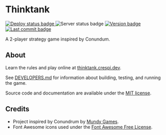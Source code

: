 # Thinktank

<div>
    <a href="https://app.netlify.com/sites/averycrespi-thinktank/deploys">
        <img src="https://api.netlify.com/api/v1/badges/3cc311f0-f960-46c4-aa0a-db4ef0fef441/deploy-status" alt="Deploy status badge">
    </a>
    <img src="https://img.shields.io/website?down_color=red&down_message=offline&label=server&up_color=blue&up_message=online&url=https%3A%2F%2Fthinktank-server.averycrespi.com%2Fgames" alt="Server status badge">
    <a href="https://github.com/averycrespi/thinktank/releases">
        <img src="https://img.shields.io/github/package-json/v/averycrespi/thinktank" alt="Version badge">
    </a>
    <a href="https://github.com/averycrespi/thinktank/commits/master">
        <img src="https://img.shields.io/github/last-commit/averycrespi/thinktank" alt="Last commit badge">
    </a>
</div>

A 2-player strategy game inspired by Conundum.

## About

Learn the rules and play online at [thinktank.crespi.dev](https://thinktank.crespi.dev).

See [DEVELOPERS.md](DEVELOPERS.md) for information about building, testing, and running the game.

Source code and documentation are available under the [MIT license](https://choosealicense.com/licenses/mit/).

## Credits

- Project inspired by Conundrum by [Mundy Games](https://mundygames.wixsite.com/website-4).
- Font Awesome icons used under the [Font Awesome Free License](https://github.com/FortAwesome/Font-Awesome/blob/master/LICENSE.txt).
